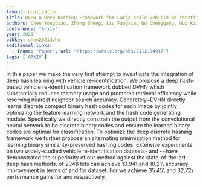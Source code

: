 ```yaml
---
layout: publication
title: DVHN A Deep Hashing Framework for Large-scale Vehicle Re-identification
authors: Chen Yongbiao, Zhang Sheng, Liu Fangxin, Wu Chenggang, Guo Kaicheng, Qi Zhengwei
conference: "Arxiv"
year: 2021
bibkey: chen2021dvhn
additional_links:
  - {name: "Paper", url: "https://arxiv.org/abs/2112.04937"}
tags: ['ARXIV']
---
```

In this paper we make the very first attempt to investigate the integration of deep hash learning with vehicle re-identification. We propose a deep hash-based vehicle re-identification framework dubbed DVHN which substantially reduces memory usage and promotes retrieval efficiency while reserving nearest neighbor search accuracy. Concretely~DVHN directly learns discrete compact binary hash codes for each image by jointly optimizing the feature learning network and the hash code generating module. Specifically we directly constrain the output from the convolutional neural network to be discrete binary codes and ensure the learned binary codes are optimal for classification. To optimize the deep discrete hashing framework we further propose an alternating minimization method for learning binary similarity-preserved hashing codes. Extensive experiments on two widely-studied vehicle re-identification datasets- and -~have demonstrated the superiority of our method against the state-of-the-art deep hash methods. of 2048 bits can achieve 13.94\ and 10.21\ accuracy improvement in terms of and for dataset. For we achieve 35.45\ and 32.72\ performance gains for and respectively.
